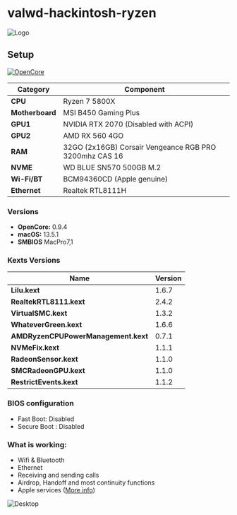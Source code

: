 # valwd-hackintosh-ryzen
![Logo](https://www.podfeet.com/blog/wp-content/uploads/2022/02/OpenCore-Logo-bg.png)
## Setup
[![OpenCore](https://img.shields.io/badge/OpenCore-v0.9.4-blue?style=flat&logo=okta)](https://github.com/acidanthera/OpenCorePkg)

| **Category**   | **Component**                 		
|----------------|--------------------------------------|
|**CPU**		       |Ryzen 7 5800X 		            |	
|**Motherboard**		       |MSI B450 Gaming Plus	            |										      
|**GPU1**		       |NVIDIA RTX 2070 (Disabled with ACPI) 				     		 										       |
|**GPU2**		       |AMD RX 560 4GO 				     		 										       |
|**RAM**         |32GO (2x16GB) Corsair Vengeance RGB PRO 3200mhz CAS 16              		   |
|**NVME**         |WD BLUE SN570 500GB M.2	 		                |									      
|**Wi-Fi/BT**    |BCM94360CD (Apple genuine)			     		                |	     
|**Ethernet**    |Realtek RTL8111H				 		                    |										      								      

### Versions
- **OpenCore:** 0.9.4
- **macOS:** 13.5.1
- **SMBIOS** MacPro7,1

### Kexts Versions
| **Name**   | **Version**                 		
|----------------|--------------------------------------|
|**Lilu.kext**		       |1.6.7		            |										      
|**RealtekRTL8111.kext**		       |2.4.2 				     		 										       |
|**VirtualSMC.kext**		       |1.3.2			     		 										       |
|**WhateverGreen.kext**         |1.6.6              		   |
|**AMDRyzenCPUPowerManagement.kext**         |0.7.1 		                |									      
|**NVMeFix.kext**    |1.1.1			     		                |	     
|**RadeonSensor.kext**    |1.1.0		 		                    |	
|**SMCRadeonGPU.kext**    |1.1.0		 		                    |
|**RestrictEvents.kext**    |1.1.2	 		                    |		

### BIOS configuration
- Fast Boot: Disabled
- Secure Boot : Disabled


### What is working:
- Wifi & Bluetooth
- Ethernet
- Receiving and sending calls
- Airdrop, Handoff and most continuity functions
- Apple services ([More info](https://dortania.github.io/OpenCore-Post-Install/universal/iservices.html))

![Desktop](https://cdn.discordapp.com/attachments/935250431523848322/1147638156670288022/Capture_decran_2023-09-02_a_23.02.21.png)